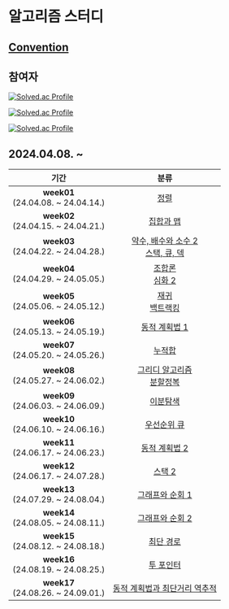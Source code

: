 # 알고리즘 스터디

## [Convention](https://github.com/seokulee/algorithm-study/wiki/Rule-&-Convention)

## 참여자

[![Solved.ac Profile](http://mazassumnida.wtf/api/v2/generate_badge?boj=seokulee)](https://solved.ac/seokulee/)

[![Solved.ac Profile](http://mazassumnida.wtf/api/v2/generate_badge?boj=ko9603)](https://solved.ac/ko9603/)

[![Solved.ac Profile](http://mazassumnida.wtf/api/v2/generate_badge?boj=power16one5)](https://solved.ac/power16one5/)


## 2024.04.08. ~

|                  기간                   |                                               분류                                                |
|:-------------------------------------:|:-----------------------------------------------------------------------------------------------:|
| **week01**<br>(24.04.08. ~ 24.04.14.) | [정렬](https://www.acmicpc.net/step/9) |
| **week02**<br>(24.04.15. ~ 24.04.21.) | [집합과 맵](https://www.acmicpc.net/step/49) |
| **week03**<br>(24.04.22. ~ 24.04.28.) | [약수, 배수와 소수 2](https://www.acmicpc.net/step/18) <br>[스택, 큐, 덱](https://www.acmicpc.net/step/11) |
| **week04**<br>(24.04.29. ~ 24.05.05.) | [조합론](https://www.acmicpc.net/step/61) <br>[심화 2](https://www.acmicpc.net/step/54) |
| **week05**<br>(24.05.06. ~ 24.05.12.) | [재귀](https://www.acmicpc.net/step/19) <br>[백트랙킹](https://www.acmicpc.net/step/34) |
| **week06**<br>(24.05.13. ~ 24.05.19.) | [동적 계획법 1](https://www.acmicpc.net/step/16) |
| **week07**<br>(24.05.20. ~ 24.05.26.) | [누적합](https://www.acmicpc.net/step/48) |
| **week08**<br>(24.05.27. ~ 24.06.02.) | [그리디 알고리즘](https://www.acmicpc.net/step/33) <br>[분할정복](https://www.acmicpc.net/step/20) |
| **week09**<br>(24.06.03. ~ 24.06.09.) | [이분탐색](https://www.acmicpc.net/step/29) |
| **week10**<br>(24.06.10. ~ 24.06.16.) | [우선순위 큐](https://www.acmicpc.net/step/13) |
| **week11**<br>(24.06.17. ~ 24.06.23.) | [동적 계획법 2](https://www.acmicpc.net/step/17) |
| **week12**<br>(24.06.17. ~ 24.07.28.) | [스택 2](https://www.acmicpc.net/step/51) |
| **week13**<br>(24.07.29. ~ 24.08.04.) | [그래프와 순회 1](https://www.acmicpc.net/step/24) |
| **week14**<br>(24.08.05. ~ 24.08.11.) | [그래프와 순회 2](https://www.acmicpc.net/step/24) |
| **week15**<br>(24.08.12. ~ 24.08.18.) | [최단 경로](https://www.acmicpc.net/step/26) |
| **week16**<br>(24.08.19. ~ 24.08.25.) | [투 포인터](https://www.acmicpc.net/step/59) |
| **week17**<br>(24.08.26. ~ 24.09.01.) | [동적 계획법과 최단거리 역추적](https://www.acmicpc.net/step/41) |
